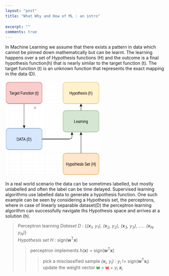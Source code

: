 ```yaml
---
layout: "post"
title: "What Why and How of ML : an intro"

excerpt: ""
comments: true
---
```

In Machine Learning we assume that there exists a pattern in data which cannot be pinned down mathematically but can be learnt.
The learning happens over a set of Hypothesis functions (H) and the outcome is a final hypothesis function(h) that is nearly similar
to the target function (t). The target function (t) is an unknown function that represents the exact mapping in the data (D).


<div class="fig figcenter fighighlight">
  <img src="/images/wwhml/1.png"  width="300" height="300">
</div>


In a real world scenario the data can be sometimes labelled, but mostly unlabelled and often the label can be time delayed.
Supervised learning algorithms use labelled data to generate a hypothesis function. One such example can be seen by 
considering a Hypothesis set, the perceptrons, where in case of linearly separable dataset(D) the perceptron learning algorithm 
can successfully navigate ths Hypothesis space and arrives at a solution (h).  

> Perceptron learning
>*Dataset* *D* : {*(**x**<sub>1</sub>, y<sub>1</sub>), (**x**<sub>2</sub>, y<sub>2</sub>), (**x**<sub>3</sub>, y<sub>3</sub>), ..... (**x**<sub>N</sub>, y<sub>N</sub>)*}<br />
>*Hypothesis set* *H* : sign(**w**<sup>T</sup>**x**)
>> perceptron implements _h(**x**)_ = sign(**w**<sup>T</sup>**x**)
>>> pick a misclassified sample *(**x**<sub>i</sub>, y<sub>i</sub>)* : *y<sub>i</sub>* != sign(**w**<sup>T</sup>**x**<sub>i</sub>)<br />
>>> update the weight vector <span style="color:green"> **w** </span> = <span style="color:red">**w**</span> + *y<sub>i</sub>* ***x**<sub>i</sub>* 

 



